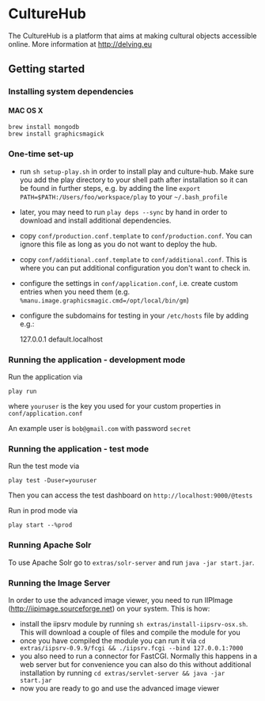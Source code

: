 # CultureHub

The CultureHub is a platform that aims at making cultural objects accessible online. More information at http://delving.eu

## Getting started

### Installing system dependencies

#### MAC OS X

    brew install mongodb
    brew install graphicsmagick

### One-time set-up

- run `sh setup-play.sh` in order to install play and culture-hub. Make sure you add the play directory to your shell path after installation so it can be found in further steps, e.g. by adding the line `export PATH=$PATH:/Users/foo/workspace/play` to your `~/.bash_profile`
- later, you may need to run `play deps --sync` by hand in order to download and install additional dependencies.
- copy `conf/production.conf.template` to `conf/production.conf`. You can ignore this file as long as you do not want to deploy the hub.
- copy `conf/additional.conf.template` to `conf/additional.conf`. This is where you can put additional configuration you don't want to check in.
- configure the settings in `conf/application.conf`, i.e. create custom entries when you need them (e.g. `%manu.image.graphicsmagic.cmd=/opt/local/bin/gm`)
- configure the subdomains for testing in your `/etc/hosts` file by adding e.g.:

    127.0.0.1       default.localhost

### Running the application - development mode

Run the application via

    play run

where `youruser` is the key you used for your custom properties in `conf/application.conf`

An example user is `bob@gmail.com` with password `secret`

### Running the application - test mode

Run the test mode via

    play test -Duser=youruser

Then you can access the test dashboard on `http://localhost:9000/@tests`

Run in prod mode via

    play start --%prod

### Running Apache Solr

To use Apache Solr go to `extras/solr-server` and run `java -jar start.jar`.

### Running the Image Server

In order to use the advanced image viewer, you need to run IIPImage (http://iipimage.sourceforge.net) on your system.
This is how:
- install the iipsrv module by running `sh extras/install-iipsrv-osx.sh`. This will download a couple of files and compile the module for you
- once you have compiled the module you can run it via `cd extras/iipsrv-0.9.9/fcgi && ./iipsrv.fcgi --bind 127.0.0.1:7000`
- you also need to run a connector for FastCGI. Normally this happens in a web server but for convenience you can also do this without additional
installation by running `cd extras/servlet-server && java -jar start.jar`
- now you are ready to go and use the advanced image viewer